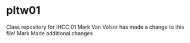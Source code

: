 # pltw01
Class repository for IHCC 01
Mark Van Velsor has made a change to this file!
Mark Made additional changes
